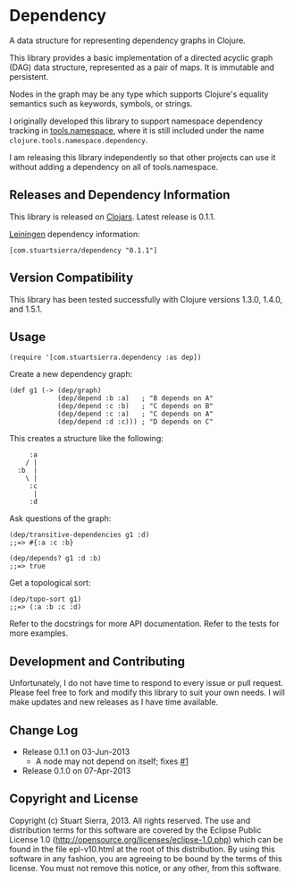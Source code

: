 # Dependency

A data structure for representing dependency graphs in Clojure.

This library provides a basic implementation of a directed acyclic
graph (DAG) data structure, represented as a pair of maps. It is
immutable and persistent.

Nodes in the graph may be any type which supports Clojure's equality
semantics such as keywords, symbols, or strings.

I originally developed this library to support namespace dependency
tracking in [tools.namespace], where it is still included under the
name `clojure.tools.namespace.dependency`.

I am releasing this library independently so that other projects can
use it without adding a dependency on all of tools.namespace.

[tools.namespace]: https://github.com/clojure/tools.namespace


## Releases and Dependency Information

This library is released on [Clojars]. Latest release is 0.1.1.

[Leiningen] dependency information:

    [com.stuartsierra/dependency "0.1.1"]

[Clojars]: http://clojars.org/
[Leiningen]: http://leiningen.org/


## Version Compatibility

This library has been tested successfully with Clojure versions 1.3.0,
1.4.0, and 1.5.1.


## Usage

    (require '[com.stuartsierra.dependency :as dep])

Create a new dependency graph:

    (def g1 (-> (dep/graph)
                (dep/depend :b :a)   ; "B depends on A"
                (dep/depend :c :b)   ; "C depends on B"
                (dep/depend :c :a)   ; "C depends on A"
                (dep/depend :d :c))) ; "D depends on C"

This creates a structure like the following:

         :a
        / |
      :b  |
        \ |
         :c
          |
         :d

Ask questions of the graph:

    (dep/transitive-dependencies g1 :d)
    ;;=> #{:a :c :b}

    (dep/depends? g1 :d :b)
    ;;=> true

Get a topological sort:

    (dep/topo-sort g1)
    ;;=> (:a :b :c :d)

Refer to the docstrings for more API documentation. Refer to the tests
for more examples.


## Development and Contributing

Unfortunately, I do not have time to respond to every issue or pull
request. Please feel free to fork and modify this library to suit your
own needs. I will make updates and new releases as I have time
available.


## Change Log

* Release 0.1.1 on 03-Jun-2013
  * A node may not depend on itself; fixes [#1]
* Release 0.1.0 on 07-Apr-2013

[#1]: https://github.com/stuartsierra/dependency/pull/1


## Copyright and License

Copyright (c) Stuart Sierra, 2013. All rights reserved. The use and
distribution terms for this software are covered by the Eclipse Public
License 1.0 (http://opensource.org/licenses/eclipse-1.0.php) which can
be found in the file epl-v10.html at the root of this distribution. By
using this software in any fashion, you are agreeing to be bound by
the terms of this license. You must not remove this notice, or any
other, from this software.

